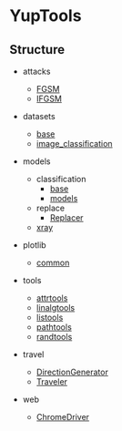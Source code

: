 # YupTools

## Structure

- attacks
    - [FGSM](./docs/attacks/FGSM.md)
    - [IFGSM](./docs/attacks/IFGSM.md)

- datasets
    - [base](./docs/datasets/base.md)
    - [image_classification](./docs/datasets/image_classification.md)

- models
    - classification
        - [base](./docs/models/classification/base.md)
        - [models](./docs/models/classification/models.md)
    - replace
        - [Replacer](docs/models/replace/base/Replacer.md)
    - [xray](./docs/models/xray.md)

- plotlib
    - [common](./docs/plotlib/common.md)

- tools
    - [attrtools](./docs/tools/attrtools.md)
    - [linalgtools](./docs/tools/linalgtools.md)
    - [listools](./docs/tools/listools.md)
    - [pathtools](./docs/tools/pathtools.md)
    - [randtools](./docs/tools/randtools.md)

- travel
    - [DirectionGenerator](./docs/travel/DirectionGenerator.md)
    - [Traveler](./docs/travel/Traveler.md)

- web
    - [ChromeDriver](./docs/web/chrome/driver/ChromeDriver.md)
